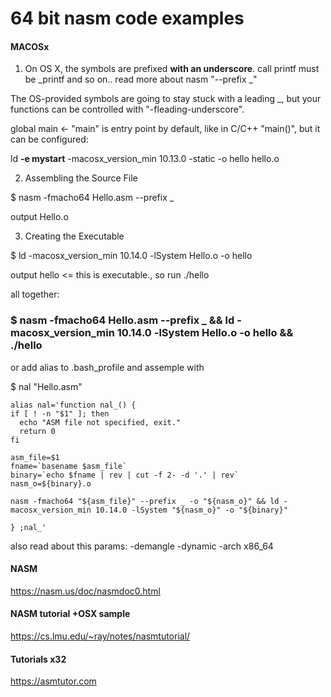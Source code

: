 # 64 bit nasm code examples


#### MACOSx

1. On OS X, the symbols are prefixed <b>with an underscore</b>.
  call printf must be _printf and so on..   read more about nasm "--prefix _"
  
  The OS-provided symbols are going to stay stuck with a leading _, but your functions can be controlled with "-fleading-underscore".
  
  global main <- "main" is entry point by default, like in C/C++ "main()", but it can be configured:
  
  ld <b>-e mystart</b> -macosx_version_min 10.13.0 -static -o hello hello.o 
  
2. Assembling the Source File 

$  nasm -fmacho64 Hello.asm --prefix _ 

output Hello.o

3. Creating the Executable

$  ld -macosx_version_min 10.14.0 -lSystem Hello.o -o hello

output hello  <=  this is executable., so run ./hello

all together:
### $ nasm -fmacho64 Hello.asm --prefix _ && ld -macosx_version_min 10.14.0 -lSystem Hello.o -o hello && ./hello


or add alias to .bash_profile
and assemple with 

$ nal "Hello.asm"

````
alias nal='function nal_() { 
if [ ! -n "$1" ]; then
  echo "ASM file not specified, exit."
  return 0
fi

asm_file=$1
fname=`basename $asm_file`
binary=`echo $fname | rev | cut -f 2- -d '.' | rev`
nasm_o=${binary}.o

nasm -fmacho64 "${asm_file}" --prefix _ -o "${nasm_o}" && ld -macosx_version_min 10.14.0 -lSystem "${nasm_o}" -o "${binary}"

} ;nal_'
````

also read about this params:
-demangle -dynamic -arch x86_64 

#### NASM
https://nasm.us/doc/nasmdoc0.html

#### NASM tutorial +OSX sample
https://cs.lmu.edu/~ray/notes/nasmtutorial/

#### Tutorials x32
https://asmtutor.com


